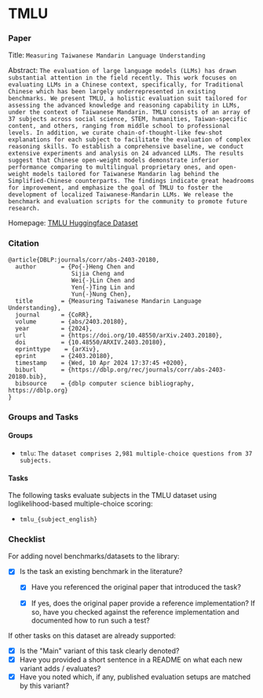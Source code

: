 # TMLU

### Paper

Title: `Measuring Taiwanese Mandarin Language Understanding`

Abstract: `The evaluation of large language models (LLMs) has drawn substantial attention in the field recently. This work focuses on evaluating LLMs in a Chinese context, specifically, for Traditional Chinese which has been largely underrepresented in existing benchmarks. We present TMLU, a holistic evaluation suit tailored for assessing the advanced knowledge and reasoning capability in LLMs, under the context of Taiwanese Mandarin. TMLU consists of an array of 37 subjects across social science, STEM, humanities, Taiwan-specific content, and others, ranging from middle school to professional levels. In addition, we curate chain-of-thought-like few-shot explanations for each subject to facilitate the evaluation of complex reasoning skills. To establish a comprehensive baseline, we conduct extensive experiments and analysis on 24 advanced LLMs. The results suggest that Chinese open-weight models demonstrate inferior performance comparing to multilingual proprietary ones, and open-weight models tailored for Taiwanese Mandarin lag behind the Simplified-Chinese counterparts. The findings indicate great headrooms for improvement, and emphasize the goal of TMLU to foster the development of localized Taiwanese-Mandarin LLMs. We release the benchmark and evaluation scripts for the community to promote future research.`


Homepage: [TMLU Huggingface Dataset](https://huggingface.co/datasets/miulab/tmlu)


### Citation

```
@article{DBLP:journals/corr/abs-2403-20180,
  author       = {Po{-}Heng Chen and
                  Sijia Cheng and
                  Wei{-}Lin Chen and
                  Yen{-}Ting Lin and
                  Yun{-}Nung Chen},
  title        = {Measuring Taiwanese Mandarin Language Understanding},
  journal      = {CoRR},
  volume       = {abs/2403.20180},
  year         = {2024},
  url          = {https://doi.org/10.48550/arXiv.2403.20180},
  doi          = {10.48550/ARXIV.2403.20180},
  eprinttype    = {arXiv},
  eprint       = {2403.20180},
  timestamp    = {Wed, 10 Apr 2024 17:37:45 +0200},
  biburl       = {https://dblp.org/rec/journals/corr/abs-2403-20180.bib},
  bibsource    = {dblp computer science bibliography, https://dblp.org}
}
```

### Groups and Tasks

#### Groups

* `tmlu`: `The dataset comprises 2,981 multiple-choice questions from 37 subjects. `

#### Tasks

The following tasks evaluate subjects in the TMLU dataset using loglikelihood-based multiple-choice scoring:

* `tmlu_{subject_english}`

### Checklist

For adding novel benchmarks/datasets to the library:
* [x] Is the task an existing benchmark in the literature?
  * [x] Have you referenced the original paper that introduced the task?
  * [x] If yes, does the original paper provide a reference implementation? If so, have you checked against the reference implementation and documented how to run such a test?


If other tasks on this dataset are already supported:
* [x] Is the "Main" variant of this task clearly denoted?
* [x] Have you provided a short sentence in a README on what each new variant adds / evaluates?
* [x] Have you noted which, if any, published evaluation setups are matched by this variant?
